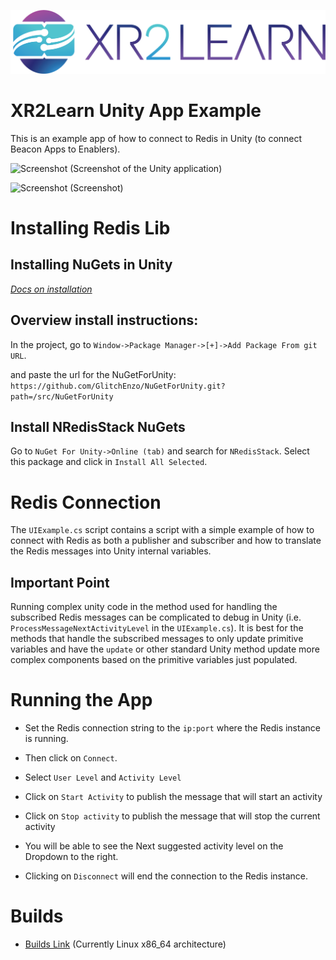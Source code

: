 ![XR2Learn](https://raw.githubusercontent.com/XR2Learn/.github/5c0fada6136915b389c1cd2151a0dd2cfc4a5aac/images/XR2Learn%20logo.png)

# XR2Learn Unity App Example
This is an example app of how to connect to Redis in Unity (to connect Beacon Apps to Enablers).

![Screenshot](https://github.com/um-xr2learn-enablers/XR2Learn-Unity-App-Example/blob/master/screen-test.png?raw=true)
(Screenshot of the Unity application)

![Screenshot](https://github.com/um-xr2learn-enablers/XR2Learn-Unity-App-Example/blob/master/screen-test.png?raw=true)
(Screenshot)

# Installing Redis Lib
## Installing NuGets in Unity
*[Docs on installation](https://github.com/GlitchEnzo/NuGetForUnity?tab=readme-ov-file#unity-20193-or-newer)*

## Overview install instructions:

In the project, go to `Window->Package Manager->[+]->Add Package From git URL`.

and paste the url for the NuGetForUnity: `https://github.com/GlitchEnzo/NuGetForUnity.git?path=/src/NuGetForUnity`

## Install NRedisStack NuGets
Go to `NuGet For Unity->Online (tab)` and search for `NRedisStack`. Select this package and click in `Install All Selected`.

# Redis Connection
The `UIExample.cs` script contains a script with a simple example of how to connect with Redis as both a publisher and subscriber and how to translate the Redis messages into Unity internal variables.

## Important Point
Running complex unity code in the method used for handling the subscribed Redis messages can be complicated to debug in Unity (i.e. `ProcessMessageNextActivityLevel` in the `UIExample.cs`). It is best for the methods that handle the subscribed messages to only update primitive variables and have the `update` or other standard Unity method update more complex components based on the primitive variables just populated.


# Running the App
 - Set the Redis connection string to the `ip:port` where the Redis instance is running.

 - Then click on `Connect`.
 - Select `User Level` and `Activity Level`
 - Click on `Start Activity` to publish the message that will start an activity
 - Click on `Stop activity` to publish the message that will stop the current activity
 - You will be able to see the Next suggested activity level on the Dropdown to the right.
 - Clicking on `Disconnect` will end the connection to the Redis instance.

# Builds
- [Builds Link](https://drive.google.com/drive/folders/1y3j8F7yACtt1lwrk7ARYgFjxEEVgG4f6?usp=drive_link) (Currently Linux x86_64 architecture)
